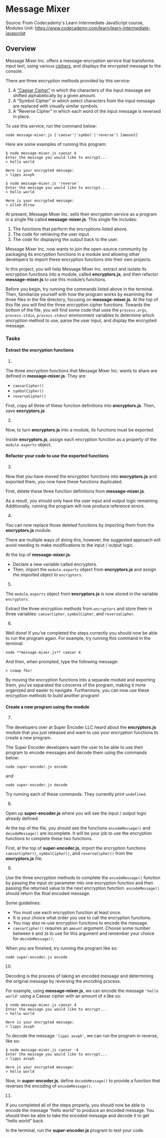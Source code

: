 # Message Mixer

Source:
From Codecademy's Learn Intermediate JavaScript course, Modules Unit:
<https://www.codecademy.com/learn/learn-intermediate-javascript>

## Overview
Message Mixer Inc. offers a message-encryption service that transforms input text, using various [ciphers](https://en.wikipedia.org/wiki/Cipher), and displays the encrypted message to the console.

There are three encryption methods provided by this service:

1. A [“Caesar Cipher”](https://en.wikipedia.org/wiki/Caesar_cipher) in which the characters of the input message are shifted alphabetically by a given amount.
2. A “Symbol Cipher” in which select characters from the input message are replaced with visually similar symbols.
3. A “Reverse Cipher” in which each word of the input message is reversed in place.

To use this service, run the command below:

    node message-mixer.js ['caesar'|'symbol'|'reverse'] [amount]

Here are some examples of running this program:

    $ node message-mixer.js caesar 4
    Enter the message you would like to encrypt...
    > hello world

    Here is your encrypted message:
    > lipps asvph

    $ node message-mixer.js 'reverse'
    Enter the message you would like to encrypt...
    > hello world

    Here is your encrypted message:
    > olleh dlrow

At present, Message Mixer Inc. sells their encryption service as a program in a single file called **message-mixer.js**. This single file includes:

1. The functions that perform the encryptions listed above.
2. The code for retrieving the user input.
3. The code for displaying the output back to the user.

Message Mixer Inc. now wants to join the open-source community by packaging its encryption functions in a module and allowing other developers to import these encryption functions into their own projects.

In this project, you will help Message Mixer Inc. extract and isolate its encryption functions into a module, called **encryptors.js**, and then refactor **message-mixer.js** to use this module’s functions.

Before you begin, try running the commands listed above in the terminal. Then, familiarize yourself with how the program works by examining the three files in the file directory, focusing on **message-mixer.js**. At the top of this file you will find the three encryption cipher functions. Towards the bottom of the file, you will find some code that uses the `process.argv`, `process.stdin`, `process.stdout` environment variables to determine which encryption method to use, parse the user input, and display the encrypted message.

### Tasks

#### Extract the encryption functions

1. 
The three encryption functions that Message Mixer Inc. wants to share are defined in **message-mixer.js**. They are:

- `caesarCipher()`
- `symbolCipher()`
- `reverseCipher()`

First, copy all three of these function definitions into **encryptors.js**. Then, save **encryptors.js**.

2. 
Now, to turn **encryptors.js** into a module, its functions must be exported.

Inside **encryptors.js**, assign each encryption function as a property of the `module.exports` object.

#### Refactor your code to use the exported functions

3. 
Now that you have moved the encryption functions into **encryptors.js** and exported them, you now have these functions duplicated.

First, delete these three function definitions from **message-mixer.js**.

As a result, you should only have the user input and output logic remaining. Additionally, running the program will now produce reference errors.

4. 
You can now replace those deleted functions by importing them from the **encryptors.js** module.

There are multiple ways of doing this, however, the suggested approach will avoid needing to make modifications to the input / output logic.

At the top of **message-mixer.js**:

- Declare a new variable called encryptors.
- Then, import the `module.exports` object from **encryptors.js** and assign the imported object to `encryptors`.

5. 

The `module.exports` object from **encryptors.js** is now stored in the variable `encryptors`.

Extract the three encryption methods from `encryptors` and store them in three variables: `caesarCipher`, `symbolCipher`, and `reverseCipher`.

6. 
Well done! If you’ve completed the steps correctly you should now be able to run the program again. For example, try running this command in the terminal:

    node **message-mixer.js** caesar 4

And then, when prompted, type the following message:

    > cnawp fkx!

By moving the encryption functions into a separate module and exporting them, you’ve separated the concerns of the program, making it more organized and easier to navigate. Furthermore, you can now use these encryption methods to build another program!

#### Create a new program using the module

7. 
The developers over at Super Encoder LLC heard about the **encryptors.js** module that you just released and want to use your encryption functions to create a new program.

The Super Encoder developers want the user to be able to use their program to encode messages and decode them using the commands below:

    node super-encoder.js encode

and

    node super-encoder.js decode

Try running each of these commands. They currently print `undefined`.

8. 
Open up **super-encoder.js** where you will see the input / output logic already defined.

At the top of the file, you should see the functions `encodeMessage()` and `decodeMessage()` are incomplete. It will be your job to use the encryption functions to complete these two functions.

First, at the top of **super-encoder.js**, import the encryption functions `caesarCipher()`, `symbolCipher()`, and `reverseCipher()` from the **encryptors.js** file.

9. 
Use the three encryption methods to complete the `encodeMessage()` function by passing the input str parameter into one encryption function and then passing the returned value to the next encryption function. `encodeMessage()` should return the final encoded message.

Some guidelines:

- You must use each encryption function at least once.
- It is your choice what order you use to call the encryption functions.
- You may also re-use encryption functions to encode the message.
- `caesarCipher()` requires an `amount` argument. Choose some number between `0` and `26` to use for this argument and remember your choice for `decodeMessage()`.

When you are finished, try running the program like so:

    node super-encoder.js encode

10. 
Decoding is the process of taking an encoded message and determining the original message by reversing the encoding process.

For example, using **message-mixer.js**, we can encode the message `'hello world'` using a Caesar cipher with an amount of `4` like so:

    $ node message-mixer.js caesar 4
    Enter the message you would like to encrypt...
    > hello world
    
    Here is your encrypted message:
    > lipps asvph

To decode the message `'lipps asvph'`, we can run the program in reverse, like so:

    $ node message-mixer.js caesar -4
    Enter the message you would like to encrypt...
    > lipps asvph
    
    Here is your encrypted message:
    > hello world

Now, in **super-encoder.js**, define `decodeMessage()` to provide a function that reverses the encoding of `encodeMessage()`.

11. 
If you completed all of the steps properly, you should now be able to encode the message “hello world” to produce an encoded message. You should then be able to take the encoded message and decode it to get “hello world” back.

In the terminal, run the **super-encoder.js** program to test your code.
